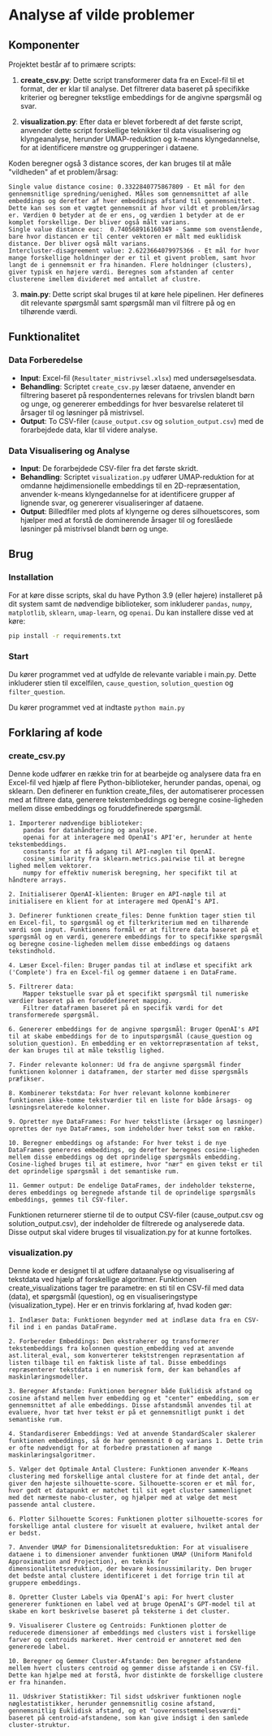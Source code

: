 # Analyse af vilde problemer
## Komponenter

Projektet består af to primære scripts:

1. **create_csv.py**: Dette script transformerer data fra en Excel-fil til et format, der er klar til analyse. Det filtrerer data baseret på specifikke kriterier og beregner tekstlige embeddings for de angivne spørgsmål og svar.

2. **visualization.py**: Efter data er blevet forberedt af det første script, anvender dette script forskellige teknikker til data visualisering og klyngeanalyse, herunder UMAP-reduktion og k-means klyngedannelse, for at identificere mønstre og grupperinger i dataene.

Koden beregner også 3 distance scores, der kan bruges til at måle "vildheden" af et problem/årsag:

```
Single value distance cosine: 0.3322840775867809 - Et mål for den gennemsnitlige spredning/uenighed. Måles som gennemsnittet af alle embeddings og derefter af hver embeddings afstand til gennemsnittet. Dette kan ses som et vægtet gennemsnit af hvor vildt et problem/årsag er. Værdien 0 betyder at de er ens, og værdien 1 betyder at de er komplet forskellige. Der bliver også målt varians.
Single value distance euc:  0.740568916160349 - Samme som ovenstående, bare hvor distancen er til center vektoren er målt med euklidisk distance. Der bliver også målt varians.
Intercluster-disagreement value: 2.6223664079975366 - Et mål for hvor mange forskellige holdninger der er til et givent problem, samt hvor langt de i gennemsnit er fra hinanden. Flere holdninger (clusters), giver typisk en højere værdi. Beregnes som afstanden af center clusterene imellem divideret med antallet af clustre. 
```

3. **main.py**: Dette script skal bruges til at køre hele pipelinen. Her defineres dit relevante spørgsmål samt spørgsmål man vil filtrere på og en tilhørende værdi.


## Funktionalitet

### Data Forberedelse

- **Input**: Excel-fil (`Resultater_mistrivsel.xlsx`) med undersøgelsesdata.
- **Behandling**: Scriptet `create_csv.py` læser dataene, anvender en filtrering baseret på respondenternes relevans for trivslen blandt børn og unge, og genererer embeddings for hver besvarelse relateret til årsager til og løsninger på mistrivsel.
- **Output**: To CSV-filer (`cause_output.csv` og `solution_output.csv`) med de forarbejdede data, klar til videre analyse.

### Data Visualisering og Analyse

- **Input**: De forarbejdede CSV-filer fra det første skridt.
- **Behandling**: Scriptet `visualization.py` udfører UMAP-reduktion for at omdanne højdimensionelle embeddings til en 2D-repræsentation, anvender k-means klyngedannelse for at identificere grupper af lignende svar, og genererer visualiseringer af dataene.
- **Output**: Billedfiler med plots af klyngerne og deres silhouetscores, som hjælper med at forstå de dominerende årsager til og foreslåede løsninger på mistrivsel blandt børn og unge.

## Brug
### Installation

For at køre disse scripts, skal du have Python 3.9 (eller højere) installeret på dit system samt de nødvendige biblioteker, som inkluderer `pandas`, `numpy`, `matplotlib`, `sklearn`, `umap-learn`, og `openai`. Du kan installere disse ved at køre:

```bash
pip install -r requirements.txt
```

### Start
Du kører programmet ved at udfylde de relevante variable i main.py. Dette inkluderer stien til excelfilen, `cause_question`, `solution_question` og `filter_question`.

Du kører programmet ved at indtaste `python main.py`


## Forklaring af kode
### create_csv.py
Denne kode udfører en række trin for at bearbejde og analysere data fra en Excel-fil ved hjælp af flere Python-biblioteker, herunder pandas, openai, og sklearn. Den definerer en funktion create_files, der automatiserer processen med at filtrere data, generere tekstembeddings og beregne cosine-ligheden mellem disse embeddings og foruddefinerede spørgsmål.

    1. Importerer nødvendige biblioteker:
        pandas for datahåndtering og analyse.
        openai for at interagere med OpenAI's API'er, herunder at hente tekstembeddings.
        constants for at få adgang til API-nøglen til OpenAI.
        cosine_similarity fra sklearn.metrics.pairwise til at beregne lighed mellem vektorer.
        numpy for effektiv numerisk beregning, her specifikt til at håndtere arrays.

    2. Initialiserer OpenAI-klienten: Bruger en API-nøgle til at initialisere en klient for at interagere med OpenAI's API.

    3. Definerer funktionen create_files: Denne funktion tager stien til en Excel-fil, to spørgsmål og et filterkriterium med en tilhørende værdi som input. Funktionens formål er at filtrere data baseret på et spørgsmål og en værdi, generere embeddings for to specifikke spørgsmål og beregne cosine-ligheden mellem disse embeddings og dataens tekstindhold.

    4. Læser Excel-filen: Bruger pandas til at indlæse et specifikt ark ('Complete') fra en Excel-fil og gemmer dataene i en DataFrame.

    5. Filtrerer data:
        Mapper tekstuelle svar på et specifikt spørgsmål til numeriske værdier baseret på en foruddefineret mapping.
        Filtrer dataframen baseret på en specifik værdi for det transformerede spørgsmål.

    6. Genererer embeddings for de angivne spørgsmål: Bruger OpenAI's API til at skabe embeddings for de to inputspørgsmål (cause_question og solution_question). En embedding er en vektorrepræsentation af tekst, der kan bruges til at måle tekstlig lighed.

    7. Finder relevante kolonner: Ud fra de angivne spørgsmål finder funktionen kolonner i dataframen, der starter med disse spørgsmåls præfikser.

    8. Kombinerer tekstdata: For hver relevant kolonne kombinerer funktionen ikke-tomme tekstværdier til en liste for både årsags- og løsningsrelaterede kolonner.

    9. Opretter nye DataFrames: For hver tekstliste (årsager og løsninger) oprettes der nye DataFrames, som indeholder hver tekst som en række.

    10. Beregner embeddings og afstande: For hver tekst i de nye DataFrames genereres embeddings, og derefter beregnes cosine-ligheden mellem disse embeddings og det oprindelige spørgsmåls embedding. Cosine-lighed bruges til at estimere, hvor "nær" en given tekst er til det oprindelige spørgsmål i det semantiske rum.

    11. Gemmer output: De endelige DataFrames, der indeholder teksterne, deres embeddings og beregnede afstande til de oprindelige spørgsmåls embeddings, gemmes til CSV-filer.

Funktionen returnerer stierne til de to output CSV-filer (cause_output.csv og solution_output.csv), der indeholder de filtrerede og analyserede data. Disse output skal videre bruges til visualization.py for at kunne fortolkes.


### visualization.py
Denne kode er designet til at udføre dataanalyse og visualisering af tekstdata ved hjælp af forskellige algoritmer. Funktionen create_visualizations tager tre parametre: en sti til en CSV-fil med data (data), et spørgsmål (question), og en visualiseringstype (visualization_type). Her er en trinvis forklaring af, hvad koden gør:

    1. Indlæser Data: Funktionen begynder med at indlæse data fra en CSV-fil ind i en pandas DataFrame.

    2. Forbereder Embeddings: Den ekstraherer og transformerer tekstembeddings fra kolonnen question_embedding ved at anvende ast.literal_eval, som konverterer tekststrengen repræsentation af listen tilbage til en faktisk liste af tal. Disse embeddings repræsenterer tekstdata i en numerisk form, der kan behandles af maskinlæringsmodeller.

    3. Beregner Afstande: Funktionen beregner både Euklidisk afstand og cosine afstand mellem hver embedding og et "center" embedding, som er gennemsnittet af alle embeddings. Disse afstandsmål anvendes til at evaluere, hvor tæt hver tekst er på et gennemsnitligt punkt i det semantiske rum.

    4. Standardiserer Embeddings: Ved at anvende StandardScaler skalerer funktionen embeddings, så de har gennemsnit 0 og varians 1. Dette trin er ofte nødvendigt for at forbedre præstationen af mange maskinlæringsalgoritmer.

    5. Vælger det Optimale Antal Clustere: Funktionen anvender K-Means clustering med forskellige antal clustere for at finde det antal, der giver den højeste silhouette-score. Silhouette-scoren er et mål for, hvor godt et datapunkt er matchet til sit eget cluster sammenlignet med det nærmeste nabo-cluster, og hjælper med at vælge det mest passende antal clustere.

    6. Plotter Silhouette Scores: Funktionen plotter silhouette-scores for forskellige antal clustere for visuelt at evaluere, hvilket antal der er bedst.

    7. Anvender UMAP for Dimensionalitetsreduktion: For at visualisere dataene i to dimensioner anvender funktionen UMAP (Uniform Manifold Approximation and Projection), en teknik for dimensionalitetsreduktion, der bevare kosinussimilarity. Den bruger det bedste antal clustere identificeret i det forrige trin til at gruppere embeddings.

    8. Opretter Cluster Labels via OpenAI's api: For hvert cluster genererer funktionen en label ved at bruge OpenAI's GPT-model til at skabe en kort beskrivelse baseret på teksterne i det cluster.

    9. Visualiserer Clustere og Centroids: Funktionen plotter de reducerede dimensioner af embeddings med clusters vist i forskellige farver og centroids markeret. Hver centroid er annoteret med den genererede label.

    10. Beregner og Gemmer Cluster-Afstande: Den beregner afstandene mellem hvert clusters centroid og gemmer disse afstande i en CSV-fil. Dette kan hjælpe med at forstå, hvor distinkte de forskellige clustere er fra hinanden.

    11. Udskriver Statistikker: Til sidst udskriver funktionen nogle nøglestatistikker, herunder gennemsnitlig cosine afstand, gennemsnitlig Euklidisk afstand, og et "uoverensstemmelsesværdi" baseret på centroid-afstandene, som kan give indsigt i den samlede cluster-struktur.

